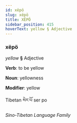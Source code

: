 ```yaml
---
id: xëpö
slug: xëpö
title: XËPÖ
sidebar_position: 415
hoverText: yellow § Adjective
---
```


### xëpö

*yellow* **§** Adjective

**Verb**: to be yellow

**Noun**: yellowness

**Modifier**: yellow

Tibetan སེར་པོ ser po 

*Sino-Tibetan Language Family*